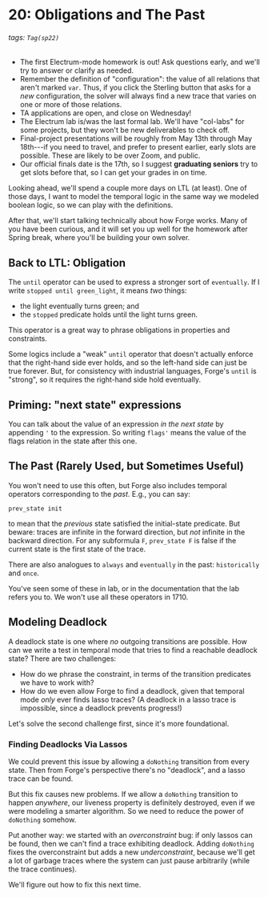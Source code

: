# 20: Obligations and The Past

###### tags: `Tag(sp22)`

* The first Electrum-mode homework is out! Ask questions early, and we'll try to answer or clarify as needed. 
* Remember the definition of "configuration": the value of all relations that aren't marked `var`. Thus, if you click the Sterling button that asks for a _new_ configuration, the solver will always find a new trace that varies on one or more of those relations.
* TA applications are open, and close on Wednesday! 
* The Electrum lab is/was the last formal lab. We'll have "col-labs" for some projects, but they won't be new deliverables to check off.
* Final-project presentations will be roughly from May 13th through May 18th---if you need to travel, and prefer to present earlier, early slots are possible. These are likely to be over Zoom, and public. 
* Our official finals date is the 17th, so I suggest **graduating seniors** try to get slots before that, so I can get your grades in on time.

Looking ahead, we'll spend a couple more days on LTL (at least). One of those days, I want to model the temporal logic in the same way we modeled boolean logic, so we can play with the definitions.

After that, we'll start talking technically about how Forge works. Many of you have been curious, and it will set you up well for the homework after Spring break, where you'll be building your own solver.

## Back to LTL: Obligation

The `until` operator can be used to express a stronger sort of `eventually`. If I write `stopped until green_light`, it means _two_ things:
* the light eventually turns green; and
* the `stopped` predicate holds until the light turns green.

This operator is a great way to phrase obligations in properties and constraints. 

Some logics include a "weak" `until` operator that doesn't actually enforce that the right-hand side ever holds, and so the left-hand side can just be true forever. But, for consistency with industrial languages, Forge's `until` is "strong", so it requires the right-hand side hold eventually.

## Priming: "next state" expressions

You can talk about the value of an expression _in the next state_ by appending `'` to the expression. So writing `flags'` means the value of the flags relation in the state after this one.

## The Past (Rarely Used, but Sometimes Useful)

You won't need to use this often, but Forge also includes temporal operators corresponding to the _past_. E.g., you can say:

`prev_state init` 

to mean that the _previous_ state satisfied the initial-state predicate. But beware: traces are infinite in the forward direction, but _not_ infinite in the backward direction. For any subformula `F`, `prev_state F` is false if the current state is the first state of the trace.

There are also analogues to `always` and `eventually` in the past: `historically` and `once`. 

You've seen some of these in lab, or in the documentation that the lab refers you to. We won't use all these operators in 1710.

## Modeling Deadlock

A deadlock state is one where _no_ outgoing transitions are possible. How can we write a test in temporal mode that tries to find a reachable deadlock state? There are two challenges:

* How do we phrase the constraint, in terms of the transition predicates we have to work with? 
* How do we even allow Forge to find a deadlock, given that temporal mode *only* ever finds lasso traces? (A deadlock in a lasso trace is impossible, since a deadlock prevents progress!)

Let's solve the second challenge first, since it's more foundational.

### Finding Deadlocks Via Lassos

We could prevent this issue by allowing a `doNothing` transition from every state. Then from Forge's perspective there's no "deadlock", and a lasso trace can be found. 

But this fix causes new problems. If we allow a `doNothing` transition to happen _anywhere_, our liveness property is definitely destroyed, even if we were modeling a smarter algorithm. So we need to reduce the power of `doNothing` somehow.

Put another way: we started with an _overconstraint_ bug: if only lassos can be found, then we can't find a trace exhibiting deadlock. Adding `doNothing` fixes the overconstraint but adds a new _underconstraint_, because we'll get a lot of garbage traces where the system can just pause arbitrarily (while the trace continues).

We'll figure out how to fix this next time.



